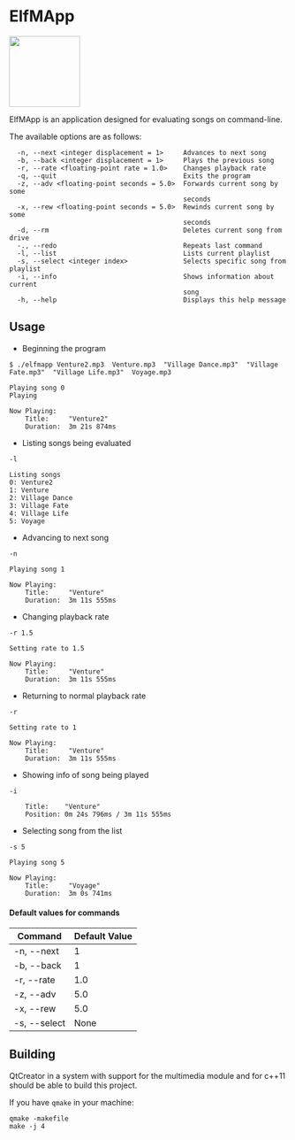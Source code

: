 ElfMApp
===

<a href="https://mjsaldanha.com"><img src="https://mjsaldanha.com/images/elf_icon.png" width="128" height="128"></a>

ElfMApp is an application designed for evaluating songs on command-line.

The available options are as follows:

```
  -n, --next <integer displacement = 1>     Advances to next song
  -b, --back <integer displacement = 1>     Plays the previous song
  -r, --rate <floating-point rate = 1.0>    Changes playback rate
  -q, --quit                                Exits the program
  -z, --adv <floating-point seconds = 5.0>  Forwards current song by some
                                            seconds
  -x, --rew <floating-point seconds = 5.0>  Rewinds current song by some
                                            seconds
  -d, --rm                                  Deletes current song from drive
  -., --redo                                Repeats last command
  -l, --list                                Lists current playlist
  -s, --select <integer index>              Selects specific song from playlist
  -i, --info                                Shows information about current
                                            song
  -h, --help                                Displays this help message
```

Usage
---

- Beginning the program

```
$ ./elfmapp Venture2.mp3  Venture.mp3  "Village Dance.mp3"  "Village Fate.mp3"  "Village Life.mp3"  Voyage.mp3

Playing song 0
Playing

Now Playing:
	Title:     "Venture2"
	Duration:  3m 21s 874ms
```

- Listing songs being evaluated

```
-l

Listing songs
0: Venture2
1: Venture
2: Village Dance
3: Village Fate
4: Village Life
5: Voyage
```

- Advancing to next song

```
-n

Playing song 1

Now Playing:
	Title:     "Venture"
	Duration:  3m 11s 555ms
```

- Changing playback rate

```
-r 1.5

Setting rate to 1.5

Now Playing:
	Title:     "Venture"
	Duration:  3m 11s 555ms
```

- Returning to normal playback rate

```
-r

Setting rate to 1

Now Playing:
	Title:     "Venture"
	Duration:  3m 11s 555ms
```

- Showing info of song being played

```
-i

	Title:    "Venture"
	Position: 0m 24s 796ms / 3m 11s 555ms
```

- Selecting song from the list

```
-s 5

Playing song 5

Now Playing:
	Title:     "Voyage"
	Duration:  3m 0s 741ms
```

#### Default values for commands

| Command | Default Value
|-|-|
  -n, --next | 1
  -b, --back | 1
  -r, --rate | 1.0
  -z, --adv | 5.0
  -x, --rew | 5.0
  -s, --select | None
  
Building
---

QtCreator in a system with support for the multimedia module and for c++11 should be able to build this project.

If you have `qmake` in your machine:

```
qmake -makefile
make -j 4
```
